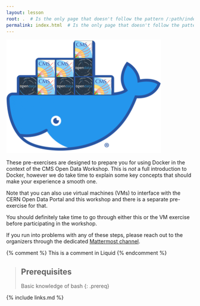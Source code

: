 ```yaml
---
layout: lesson
root: .  # Is the only page that doesn't follow the pattern /:path/index.html
permalink: index.html  # Is the only page that doesn't follow the pattern /:path/index.html
---
```

![](assets/img/docker_opendata_logo.png)

These pre-exercises are designed to prepare you for using Docker in the context of
the CMS Open Data Workshop. This is *not* a full introduction to Docker, however
we do take time to explain some key concepts that should make your experience a smooth one. 

Note that you can also use virtual machines (VMs) to interface with the CERN Open Data Portal
and this workshop and there is a separate pre-exercise for that. 

You should definitely take time to go through either this or the VM exercise before
participating in the workshop. 

If you run into problems with any of these steps, please reach out to the organizers
through the dedicated [Mattermost channel](https://mattermost.web.cern.ch/cmsodws2021/channels/town-square). 

<!-- this is an html comment -->

{% comment %} This is a comment in Liquid {% endcomment %}

> ## Prerequisites
>
> Basic knowledge of bash
{: .prereq}

{% include links.md %}
